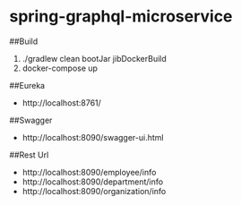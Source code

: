 # spring-graphql-microservice

##Build
1. ./gradlew clean bootJar jibDockerBuild
2. docker-compose up 

##Eureka
* http://localhost:8761/

##Swagger
* http://localhost:8090/swagger-ui.html

##Rest Url
* http://localhost:8090/employee/info
* http://localhost:8090/department/info
* http://localhost:8090/organization/info